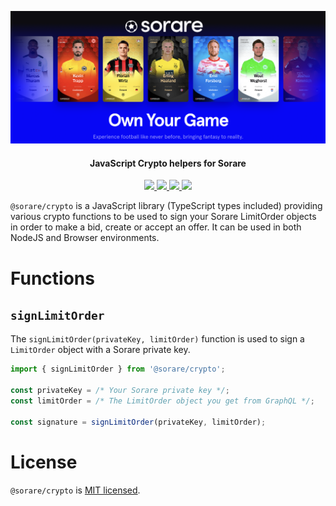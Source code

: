 <!-- logo -->
<p align="center">
  <img src="logo.png">
</p>

<!-- tag line -->
<h4 align='center'>JavaScript Crypto helpers for Sorare</h4>

<!-- primary badges -->
<p align="center">
  <a href="https://www.typescriptlang.org/">
    <img src='https://badges.aleen42.com/src/typescript.svg' />
  </a> 
  <a href="https://www.npmjs.com/package/@sorare/crypto">
    <img src='https://img.shields.io/npm/v/@sorare/crypto' />
  </a>
  <a href="https://github.com/sorare/crypto/actions/workflows/node.js.yml">
    <img src='https://github.com/sorare/crypto/actions/workflows/node.js.yml/badge.svg' />
  </a>
  <a href="https://starkware.co/">
    <img src="https://img.shields.io/badge/powered_by-StarkWare-navy">
  </a>
</p>

`@sorare/crypto` is a JavaScript library (TypeScript types included) providing various crypto functions to be used to sign your Sorare LimitOrder objects in order to make a bid, create or accept an offer. It can be used in both NodeJS and Browser environments.

# Functions

## `signLimitOrder`

The `signLimitOrder(privateKey, limitOrder)` function is used to sign a `LimitOrder` object with a Sorare private key.

```ts
import { signLimitOrder } from '@sorare/crypto';

const privateKey = /* Your Sorare private key */;
const limitOrder = /* The LimitOrder object you get from GraphQL */;

const signature = signLimitOrder(privateKey, limitOrder);
```

# License

`@sorare/crypto` is [MIT licensed](LICENSE).
